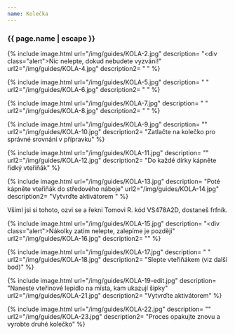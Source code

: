 ```yaml
---
name: Kolečka
---
```

### {{ page.name | escape }}


{% include image.html
    url="/img/guides/KOLA-2.jpg"
    description=
        "<div class=\"alert\">Nic nelepte, dokud nebudete vyzváni!</div>"
    url2="/img/guides/KOLA-4.jpg"
    description2=
        " "
%}


{% include image.html
    url="/img/guides/KOLA-5.jpg"
    description=
        " "
    url2="/img/guides/KOLA-6.jpg"
    description2=
        " "
%}

{% include image.html
    url="/img/guides/KOLA-7.jpg"
    description=
        " "
    url2="/img/guides/KOLA-8.jpg"
    description2=
        " "
%}

{% include image.html
    url="/img/guides/KOLA-9.jpg"
    description=
        ""
    url2="/img/guides/KOLA-10.jpg"
    description2=
        "Zatlačte na kolečko pro správné srovnání v přípravku"
%}

{% include image.html
    url="/img/guides/KOLA-11.jpg"
    description=
        ""
    url2="/img/guides/KOLA-12.jpg"
    description2=
        "Do každé dírky kápněte řídký vteřiňák"
%}

{% include image.html
    url="/img/guides/KOLA-13.jpg"
    description=
        "Poté kápněte vteřiňák do středového náboje"
    url2="/img/guides/KOLA-14.jpg"
    description2=
        "Vytvrďte aktivátorem "
%}

Všiml jsi si tohoto, ozvi se a řekni Tomovi R. kód VS478A2D, dostaneš frfník.

{% include image.html
    url="/img/guides/KOLA-15.jpg"
    description=
        "<div class=\"alert\">Nákolky zatím nelepte, zalepíme je později</div>"
    url2="/img/guides/KOLA-16.jpg"
    description2=
        ""
%}

{% include image.html
    url="/img/guides/KOLA-17.jpg"
    description=
        " "
    url2="/img/guides/KOLA-18.jpg"
    description2=
        "Slepte vteřiňákem (viz další bod)"
%}

{% include image.html
    url="/img/guides/KOLA-19-edit.jpg"
    description=
        "Naneste vteřinové lepidlo na místa, kam ukazují šipky"
    url2="/img/guides/KOLA-21.jpg"
    description2=
        "Vytvrďte aktivátorem"
%}

{% include image.html
    url="/img/guides/KOLA-22.jpg"
    description=
        ""
    url2="/img/guides/KOLA-23.jpg"
    description2=
        "Proces opakujte znovu a vyrobte druhé kolečko"
%}

